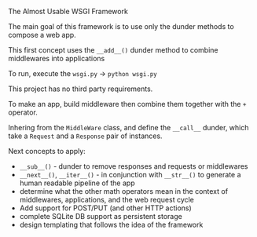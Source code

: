 The Almost Usable WSGI Framework

The main goal of this framework is to use only the dunder methods to compose a web app.

This first concept uses the `__add__()` dunder method to combine middlewares into applications

To run, execute the `wsgi.py` -> `python wsgi.py`

This project has no third party requirements.

To make an app, build middleware then combine them together with the `+` operator. 

Inhering from the `MiddleWare` class, and define the `__call__` dunder, which take a `Request`
and a `Response` pair of instances.

Next concepts to apply:

* `__sub__()` - dunder to remove responses and requests or middlewares
* `__next__()`, `__iter__()`  - in conjunction with `__str__()` to generate a human readable pipeline of the app
* determine what the other math operators mean in the context of middlewares, applications, and the web request cycle
* Add support for POST/PUT (and other HTTP actions)
* complete SQLite DB support as persistent storage
* design templating that follows the idea of the framework
